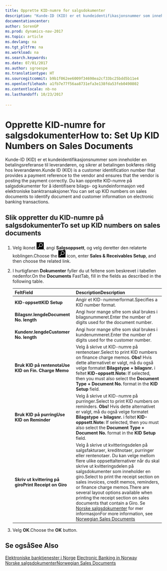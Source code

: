 ```yaml
---
title: Opprette KID-numre for salgsdokumenter
description: "Kunde-ID (KID) er et kundeidentifikasjonsnummer som inneholder en betalingsreferanse til leverandøren, og sikrer at betalingen bokføres riktig hos leverandøren."
documentationcenter: 
author: SorenGP
ms.prod: dynamics-nav-2017
ms.topic: article
ms.devlang: na
ms.tgt_pltfrm: na
ms.workload: na
ms.search.keywords: 
ms.date: 07/01/2017
ms.author: sgroespe
ms.translationtype: HT
ms.sourcegitcommit: b9b1f062ee6009f34698ea2cf33bc25bdd5b11e4
ms.openlocfilehash: a1fb7e77f56aa8731efa3e138fda53feb0490802
ms.contentlocale: nb-no
ms.lasthandoff: 10/23/2017

---
```

# <a name="how-to-set-up-kid-numbers-on-sales-documents"></a><span data-ttu-id="fa2db-103">Opprette KID-numre for salgsdokumenter</span><span class="sxs-lookup"><span data-stu-id="fa2db-103">How to: Set Up KID Numbers on Sales Documents</span></span>
<span data-ttu-id="fa2db-104">Kunde-ID (KID) er et kundeidentifikasjonsnummer som inneholder en betalingsreferanse til leverandøren, og sikrer at betalingen bokføres riktig hos leverandøren.</span><span class="sxs-lookup"><span data-stu-id="fa2db-104">Kunde ID (KID) is a customer identification number that provides a payment reference to the vendor and ensures that the vendor is posting the payment correctly.</span></span> <span data-ttu-id="fa2db-105">Du kan opprette KID-numre på salgsdokumenter for å identifisere bilags- og kundeinformasjon ved elektroniske banktransaksjoner.</span><span class="sxs-lookup"><span data-stu-id="fa2db-105">You can set up KID numbers on sales documents to identify document and customer information on electronic banking transactions.</span></span>  

## <a name="to-set-up-kid-numbers-on-sales-documents"></a><span data-ttu-id="fa2db-106">Slik oppretter du KID-numre på salgsdokumenter</span><span class="sxs-lookup"><span data-stu-id="fa2db-106">To set up KID numbers on sales documents</span></span>  

1.  <span data-ttu-id="fa2db-107">Velg ikonet ![Søk etter side eller rapport](../../media/ui-search/search_small.png "Søk etter side eller rapport"), angi **Salgsoppsett**, og velg deretter den relaterte koblingen.</span><span class="sxs-lookup"><span data-stu-id="fa2db-107">Choose the ![Search for Page or Report](../../media/ui-search/search_small.png "Search for Page or Report icon") icon, enter **Sales & Receivables Setup**, and then choose the related link.</span></span>  
2.  <span data-ttu-id="fa2db-108">I hurtigfanen **Dokumenter** fyller du ut feltene som beskrevet i tabellen nedenfor.</span><span class="sxs-lookup"><span data-stu-id="fa2db-108">On the **Documents** FastTab, fill in the fields as described in the following table.</span></span>  

    |<span data-ttu-id="fa2db-109">Felt</span><span class="sxs-lookup"><span data-stu-id="fa2db-109">Field</span></span>|<span data-ttu-id="fa2db-110">Description</span><span class="sxs-lookup"><span data-stu-id="fa2db-110">Description</span></span>|  
    |---------------------------------|---------------------------------------|  
    |<span data-ttu-id="fa2db-111">**KID-oppsett**</span><span class="sxs-lookup"><span data-stu-id="fa2db-111">**KID Setup**</span></span>|<span data-ttu-id="fa2db-112">Angir et KID-nummerformat.</span><span class="sxs-lookup"><span data-stu-id="fa2db-112">Specifies a KID number format.</span></span>|  
    |<span data-ttu-id="fa2db-113">**Bilagsnr.lengde**</span><span class="sxs-lookup"><span data-stu-id="fa2db-113">**Document No. length**</span></span>|<span data-ttu-id="fa2db-114">Angi hvor mange sifre som skal brukes i bilagsnummeret.</span><span class="sxs-lookup"><span data-stu-id="fa2db-114">Enter the number of digits used for the document number.</span></span>|  
    |<span data-ttu-id="fa2db-115">**Kundenr.lengde**</span><span class="sxs-lookup"><span data-stu-id="fa2db-115">**Customer No. length**</span></span>|<span data-ttu-id="fa2db-116">Angi hvor mange sifre som skal brukes i kundenummeret.</span><span class="sxs-lookup"><span data-stu-id="fa2db-116">Enter the number of digits used for the customer number.</span></span>|  
    |<span data-ttu-id="fa2db-117">**Bruk KID på rentenota**</span><span class="sxs-lookup"><span data-stu-id="fa2db-117">**Use KID on Fin. Charge Memo**</span></span>|<span data-ttu-id="fa2db-118">Velg å skrive ut KID-numre på rentenotaer.</span><span class="sxs-lookup"><span data-stu-id="fa2db-118">Select to print KID numbers on finance charge memos.</span></span> <span data-ttu-id="fa2db-119">**Obs!**  Hvis dette alternativet er valgt, må du også velge formatet **Bilagstype + bilagsnr.** i feltet **KID-oppsett**.</span><span class="sxs-lookup"><span data-stu-id="fa2db-119">**Note:**  If selected, then you must also select the **Document Type + Document No.** format in the **KID Setup** field.</span></span>|  
    |<span data-ttu-id="fa2db-120">**Bruk KID på purring**</span><span class="sxs-lookup"><span data-stu-id="fa2db-120">**Use KID on Reminder**</span></span>|<span data-ttu-id="fa2db-121">Velg å skrive ut KID-numre på purringer.</span><span class="sxs-lookup"><span data-stu-id="fa2db-121">Select to print KID numbers on reminders.</span></span> <span data-ttu-id="fa2db-122">**Obs!**  Hvis dette alternativet er valgt, må du også velge formatet **Bilagstype + bilagsnr.** i feltet **KID-oppsett**.</span><span class="sxs-lookup"><span data-stu-id="fa2db-122">**Note:**  If selected, then you must also select the **Document Type + Document No.** format in the **KID Setup** field.</span></span>|  
    |<span data-ttu-id="fa2db-123">**Skriv ut kvittering på giro**</span><span class="sxs-lookup"><span data-stu-id="fa2db-123">**Print Receipt on Giro**</span></span>|<span data-ttu-id="fa2db-124">Velg å skrive ut kvitteringsdelen på salgsfakturaer, kreditnotaer, purringer eller rentenotaer. Du kan velge mellom flere ulike oppsettalternativer når du skal skrive ut kvitteringsdelen på salgsdokumenter som inneholder en giro.</span><span class="sxs-lookup"><span data-stu-id="fa2db-124">Select to print the receipt section on sales invoices, credit memos, reminders, or finance charge memos.There are several layout options available when printing the receipt section on sales documents that contain a Giro.</span></span> <span data-ttu-id="fa2db-125">Se [Norske salgsdokumenter](norwegian-sales-documents.md) for mer informasjon</span><span class="sxs-lookup"><span data-stu-id="fa2db-125">For more information, see [Norwegian Sales Documents](norwegian-sales-documents.md)</span></span>|  

3.  <span data-ttu-id="fa2db-126">Velg **OK**.</span><span class="sxs-lookup"><span data-stu-id="fa2db-126">Choose the **OK** button.</span></span>  

## <a name="see-also"></a><span data-ttu-id="fa2db-127">Se også</span><span class="sxs-lookup"><span data-stu-id="fa2db-127">See Also</span></span>  
 <span data-ttu-id="fa2db-128">[Elektroniske banktjenester i Norge](electronic-banking-in-norway.md) </span><span class="sxs-lookup"><span data-stu-id="fa2db-128">[Electronic Banking in Norway](electronic-banking-in-norway.md) </span></span>  
 [<span data-ttu-id="fa2db-129">Norske salgsdokumenter</span><span class="sxs-lookup"><span data-stu-id="fa2db-129">Norwegian Sales Documents</span></span>](norwegian-sales-documents.md)

